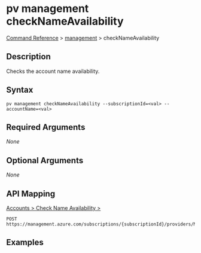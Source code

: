 # pv management checkNameAvailability
[Command Reference](../../../README.md#command-reference) > [management](./main.md) > checkNameAvailability

## Description
Checks the account name availability.

## Syntax
```
pv management checkNameAvailability --subscriptionId=<val> --accountName=<val>
```

## Required Arguments
*None*

## Optional Arguments
*None*

## API Mapping
[Accounts > Check Name Availability > ](https://docs.microsoft.com/en-us/rest/api/purview/accounts/check-name-availability)
```
POST https://management.azure.com/subscriptions/{subscriptionId}/providers/Microsoft.Purview/checkNameAvailability
```

## Examples
```powershell

```